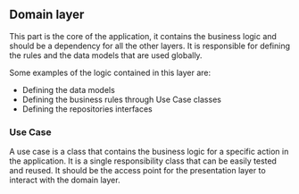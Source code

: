 ## Domain layer

This part is the core of the application, it contains the business logic and should be a dependency for all the other layers.
It is responsible for defining the rules and the data models that are used globally.

Some examples of the logic contained in this layer are:

- Defining the data models
- Defining the business rules through Use Case classes
- Defining the repositories interfaces

### Use Case

A use case is a class that contains the business logic for a specific action in the application. It is a single responsibility class that can be easily tested and reused.
It should be the access point for the presentation layer to interact with the domain layer.


